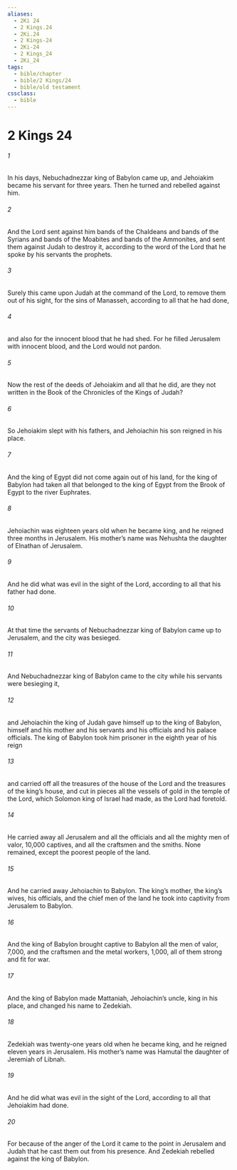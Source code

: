 ```yaml
---
aliases:
  - 2Ki 24
  - 2 Kings.24
  - 2Ki.24
  - 2 Kings-24
  - 2Ki-24
  - 2 Kings_24
  - 2Ki_24
tags:
  - bible/chapter
  - bible/2 Kings/24
  - bible/old testament
cssclass:
  - bible
---
```


# 2 Kings 24

###### 1
In his days, Nebuchadnezzar king of Babylon came up, and Jehoiakim became his servant for three years. Then he turned and rebelled against him.
###### 2
And the Lord sent against him bands of the Chaldeans and bands of the Syrians and bands of the Moabites and bands of the Ammonites, and sent them against Judah to destroy it, according to the word of the Lord that he spoke by his servants the prophets.
###### 3
Surely this came upon Judah at the command of the Lord, to remove them out of his sight, for the sins of Manasseh, according to all that he had done,
###### 4
and also for the innocent blood that he had shed. For he filled Jerusalem with innocent blood, and the Lord would not pardon.
###### 5
Now the rest of the deeds of Jehoiakim and all that he did, are they not written in the Book of the Chronicles of the Kings of Judah?
###### 6
So Jehoiakim slept with his fathers, and Jehoiachin his son reigned in his place.
###### 7
And the king of Egypt did not come again out of his land, for the king of Babylon had taken all that belonged to the king of Egypt from the Brook of Egypt to the river Euphrates.
###### 8
Jehoiachin was eighteen years old when he became king, and he reigned three months in Jerusalem. His mother’s name was Nehushta the daughter of Elnathan of Jerusalem.
###### 9
And he did what was evil in the sight of the Lord, according to all that his father had done.
###### 10
At that time the servants of Nebuchadnezzar king of Babylon came up to Jerusalem, and the city was besieged.
###### 11
And Nebuchadnezzar king of Babylon came to the city while his servants were besieging it,
###### 12
and Jehoiachin the king of Judah gave himself up to the king of Babylon, himself and his mother and his servants and his officials and his palace officials. The king of Babylon took him prisoner in the eighth year of his reign
###### 13
and carried off all the treasures of the house of the Lord and the treasures of the king’s house, and cut in pieces all the vessels of gold in the temple of the Lord, which Solomon king of Israel had made, as the Lord had foretold.
###### 14
He carried away all Jerusalem and all the officials and all the mighty men of valor, 10,000 captives, and all the craftsmen and the smiths. None remained, except the poorest people of the land.
###### 15
And he carried away Jehoiachin to Babylon. The king’s mother, the king’s wives, his officials, and the chief men of the land he took into captivity from Jerusalem to Babylon.
###### 16
And the king of Babylon brought captive to Babylon all the men of valor, 7,000, and the craftsmen and the metal workers, 1,000, all of them strong and fit for war.
###### 17
And the king of Babylon made Mattaniah, Jehoiachin’s uncle, king in his place, and changed his name to Zedekiah.
###### 18
Zedekiah was twenty-one years old when he became king, and he reigned eleven years in Jerusalem. His mother’s name was Hamutal the daughter of Jeremiah of Libnah.
###### 19
And he did what was evil in the sight of the Lord, according to all that Jehoiakim had done.
###### 20
For because of the anger of the Lord it came to the point in Jerusalem and Judah that he cast them out from his presence. And Zedekiah rebelled against the king of Babylon.


